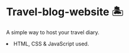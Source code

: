 # Travel-blog-website 🏝️​
A simple way to host your travel diary.
<li>HTML, CSS & JavaScript used. </li>

